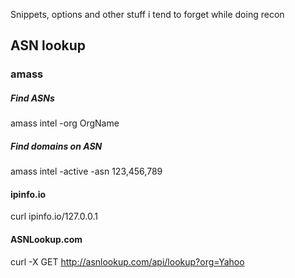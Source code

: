 Snippets, options and other stuff i tend to forget while doing recon 


## ASN lookup 

### amass 

##### Find ASNs 
amass intel -org OrgName

##### Find domains on ASN
amass intel -active -asn 123,456,789

#### ipinfo.io
curl ipinfo.io/127.0.0.1

#### ASNLookup.com 
curl -X GET http://asnlookup.com/api/lookup?org=Yahoo
